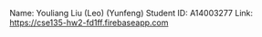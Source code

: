 Name: Youliang Liu (Leo) (Yunfeng)
Student ID: A14003277
Link: https://cse135-hw2-fd1ff.firebaseapp.com
